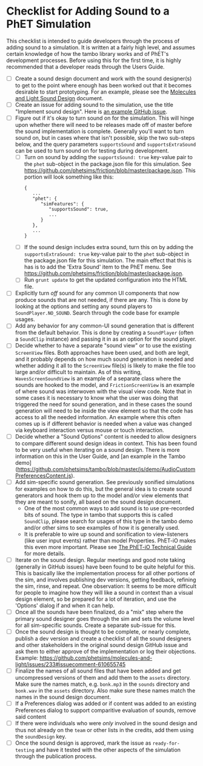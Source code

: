# Checklist for Adding Sound to a PhET Simulation

This checklist is intended to guide developers through the process of adding sound to a simulation. It is written at
a fairly high level, and assumes certain knowledge of how the tambo library works and of PhET's development processes.
Before using this for the first time, it is highly recommended that a developer reads through the Users Guide.

- [ ] Create a sound design document and work with the sound designer(s) to get to the point where enough has been
  worked out that it becomes desirable to start prototyping. For an example, please see the [Molecules and Light Sound
  Design](https://docs.google.com/document/d/1LJ6maD9QGvRRIaukKi_s019Gc1V2YHi4CPbPNULLiRc/edit?usp=sharing) document.
- [ ] Create an issue for adding sound to the simulation, use the title "Implement sound design". Here
  is [an example GitHub issue](https://github.com/phetsims/faradays-law/issues/161).
- [ ] Figure out if it's okay to turn sound on for the simulation. This will hinge upon whether there will need to be
  releases made off of master before the sound implementation is complete. Generally you'll want to turn sound on, but
  in cases where that isn't possible, skip the two sub-steps below, and the query parameters `supportsSound` and
  `supportsExtraSound` can be used to turn sound on for testing during development.
  - [ ] Turn on sound by adding the `supportsSound: true` key-value pair to the `phet` sub-object in the package.json
    file for this simulation. See https://github.com/phetsims/friction/blob/master/package.json. This portion will look
    something like this:
    ```
    {
       ...
       "phet": {
          "simFeatures": {
             "supportsSound": true,
             ...
          }
       },
       ...
    }
    ```
  - [ ] If the sound design includes extra sound, turn this on by adding the `supportsExtraSound: true` key-value
    pair to the `phet` sub-object in the package.json file for this simulation. The main effect that this is has is to
    add the 'Extra Sound' item to the PhET menu. See https://github.com/phetsims/friction/blob/master/package.json.
  - [ ] Run `grunt update` to get the updated configuration into the HTML file.
- [ ] Explicitly turn *off* sound for any common UI components that now produce sounds that are not needed, if there are
  any. This is done by looking at the options and setting any sound players to `SoundPlayer.NO_SOUND`. Search through
  the code base for example usages.
- [ ] Add any behavior for any common-UI sound generation that is different from the default behavior. This is done
  by creating a `SoundPlayer` (often a `SoundClip` instance) and passing it in as an option for the sound player.
- [ ] Decide whether to have a separate "sound view" or to use the existing `ScreenView` files. Both approaches have
  been used, and both are legit, and it probably depends on how much sound generation is needed and whether adding it
  all to the `ScreenView` file(s) is likely to make the file too large and/or difficult to maintain. As of this writing,
  `WavesScreenSoundView` is an example of a separate class where the sounds are hooked to the model, and
  `FrictionScreenView` is an example of where sound was interwoven with the visual view code. Note that in some cases it
  is necessary to know what the user was doing that triggered the need for sound generation, and in these cases the
  sound generation will need to be inside the view element so that the code has access to all the needed information. An
  example where this often comes up is if different behavior is needed when a value was changed via keyboard interaction
  versus mouse or touch interaction.
- [ ] Decide whether a "Sound Options" content is needed to allow designers to compare different sound design ideas in
  context. This has been found to be very useful when iterating on a sound design. There is more information on this in
  the User Guide, and [an example in the Tambo demo]
  (https://github.com/phetsims/tambo/blob/master/js/demo/AudioCustomPreferencesContent.js).
- [ ] Add sim-specific sound generation. See previously sonified simulations for examples on how to do this, but the
  general idea is to create sound generators and hook them up to the model and/or view elements that they are meant to
  sonify, all based on the sound design document.
  - One of the most common ways to add sound is to use pre-recorded bits
    of sound. The type in tambo that supports this is called `SoundClip`, please search for usages of this type in the
    tambo demo and/or other sims to see examples of how it is generally used.
  - It is preferable to wire up sound and sonification to view-listeners (like user input events) rather than model
    Properties. PhET-iO makes this even more important. Please
    see [The PhET-iO Technical Guide](https://github.com/phetsims/phet-io/blob/master/doc/phet-io-instrumentation-technical-guide.md)
    for more details.
- [ ] Iterate on the sound design. Regular meetings and good note taking (generally in GitHub issues) have been found
  to be quite helpful for this. This is basically like the implementation process for all other portions of the sim, and
  involves publishing dev versions, getting feedback, refining the sim, rinse, and repeat. One observation: It seems to
  be more difficult for people to imagine how they will like a sound in context than a visual design element, so be
  prepared for a lot of iteration, and use the 'Options' dialog if and when it can help.
- [ ] Once all the sounds have been finalized, do a "mix" step where the primary sound designer goes through the
  sim and sets the volume level for all sim-specific sounds. Create a separate sub-issue for this.
- [ ] Once the sound design is thought to be complete, or nearly complete, publish a dev version and create a checklist
  of all the sound designers and other stakeholders in the original sound design GitHub issue and ask them to either
  approve of the implementation or log their objections. Example:
  https://github.com/phetsims/molecules-and-light/issues/233#issuecomment-610655745
- [ ] Finalize the names of all sound files that have been added and get uncompressed versions of them and add them to
  the `assets` directory. Make sure the names match, e.g. `bonk.mp3` in the `sounds` directory and `bonk.wav` in the
  `assets` directory. Also make sure these names match the names in the sound design document.
- [ ] If a Preferences dialog was added or if content was added to an existing Preferences dialog to support comparitive
  evaluation of sounds, remove said content
- [ ] If there were individuals who were *only* involved in the sound design and thus not already on the `team` or
  other lists in the credits, add them using the `soundDesign` key.
- [ ] Once the sound design is approved, mark the issue as `ready-for-testing` and have it tested with the other
  aspects of the simulation through the publication process.
